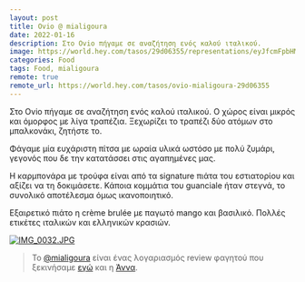```yaml
---
layout: post
title: Ovio @ mialigoura
date: 2022-01-16
description: Στο Ovio πήγαμε σε αναζήτηση ενός καλού ιταλικού.
image: https://world.hey.com/tasos/29d06355/representations/eyJfcmFpbHMiOnsibWVzc2FnZSI6IkJBaHBCTGM1eVNnPSIsImV4cCI6bnVsbCwicHVyIjoiYmxvYl9pZCJ9fQ==--2429285155823fc8dd192a2f4e15584dd77cd51c/eyJfcmFpbHMiOnsibWVzc2FnZSI6IkJBaDdDam9MWm05eWJXRjBTU0lJU2xCSEJqb0dSVlE2RkhKbGMybDZaVjkwYjE5c2FXMXBkRnNIYVFLQUIya0NBQVU2REhGMVlXeHBkSGxwU3pvTGJHOWhaR1Z5ZXdZNkNYQmhaMlV3T2cxamIyRnNaWE5qWlZRPSIsImV4cCI6bnVsbCwicHVyIjoidmFyaWF0aW9uIn19--afd0597065e95e7fda232779605f74232acbb77e/IMG_0032.JPG
categories: Food
tags: Food, mialigoura
remote: true
remote_url: https://world.hey.com/tasos/ovio-mialigoura-29d06355
---
```


Στο Ovio πήγαμε σε αναζήτηση ενός καλού ιταλικού. Ο χώρος είναι μικρός και όμορφος με λίγα τραπέζια. Ξεχωρίζει το τραπέζι δύο ατόμων στο μπαλκονάκι, ζητήστε το.

Φάγαμε μία ευχάριστη πίτσα με ωραία υλικά ωστόσο με πολύ ζυμάρι, γεγονός που δε την κατατάσσει στις αγαπημένες μας.

Η καρμπονάρα με τρούφα είναι από τα signature πιάτα του εστιατορίου και αξίζει να τη δοκιμάσετε. Κάποια κομμάτια του guanciale ήταν στεγνά, το συνολικό αποτέλεσμα όμως ικανοποιητικό.

Εξαιρετικό πιάτο η crème brulée με παγωτό mango και βασιλικό. Πολλές ετικέτες ιταλικών και ελληνικών κρασιών.

[![IMG_0032.JPG](https://world.hey.com/tasos/29d06355/representations/eyJfcmFpbHMiOnsibWVzc2FnZSI6IkJBaHBCTGM1eVNnPSIsImV4cCI6bnVsbCwicHVyIjoiYmxvYl9pZCJ9fQ==--2429285155823fc8dd192a2f4e15584dd77cd51c/eyJfcmFpbHMiOnsibWVzc2FnZSI6IkJBaDdDam9MWm05eWJXRjBTU0lJU2xCSEJqb0dSVlE2RkhKbGMybDZaVjkwYjE5c2FXMXBkRnNIYVFLQUIya0NBQVU2REhGMVlXeHBkSGxwU3pvTGJHOWhaR1Z5ZXdZNkNYQmhaMlV3T2cxamIyRnNaWE5qWlZRPSIsImV4cCI6bnVsbCwicHVyIjoidmFyaWF0aW9uIn19--afd0597065e95e7fda232779605f74232acbb77e/IMG_0032.JPG)](https://world.hey.com/tasos/29d06355/blobs/eyJfcmFpbHMiOnsibWVzc2FnZSI6IkJBaHBCTGM1eVNnPSIsImV4cCI6bnVsbCwicHVyIjoiYmxvYl9pZCJ9fQ==--2429285155823fc8dd192a2f4e15584dd77cd51c/IMG_0032.JPG?disposition=attachment "Download IMG_0032.JPG")

>Το [@mialigoura](https://www.instagram.com/mialigoura) είναι ένας λογαριασμός review φαγητού που ξεκινήσαμε [εγώ](https://www.instagram.com/tsangiotis) και η [Άννα](https://www.instagram.com/anna.vek/).